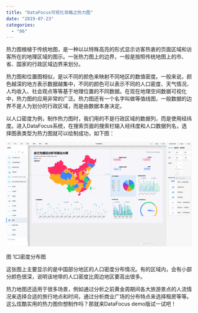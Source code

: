 ```yaml
---
title: "DataFocus可视化攻略之热力图"
date: "2019-07-23"
categories: 
  - "06"
---
```


热力图根植于传统地图，是一种以以特殊高亮的形式显示访客热衷的页面区域和访客所在的地理区域的图示。一张热力图上的边界，一般是按照传统地图上的市、省、国家的行政区域边界来划分。

热力图和位置图相似，是以不同的颜色来映射不同地区的数值密度。一般来说，颜色越深的地方表示数据越集中，不同的颜色可以表示不同的人口密度、天气情况、人均收入、社会观点等等基于地理位置的不同数据。在现在地理空间数据可视化中，热力图的应用非常的广泛。热力图还有一个名字叫做等值线图，一般数据的边界不是人为划分的行政区域，而是由数据本身决定。

以人口密度为例，制作热力图时，我们用的不是行政区域的数据列，而是使用经纬度。进入DataFocus系统，在搜索页面的搜索栏输入经纬度和人口数据列名，选择图表类型为热力图就可以绘制成功，如下图：

![热力图](images/unnamed-file-9.png)

图 1口密度分布图

这张图上主要显示的是中国部分地区的人口密度分布情况。有的区域内，会有小部分颜色很深，说明该地带的人口密度比周边地区要高出很多。

热力地图还适用于很多场景，例如通过分析之前黄金周期间各大旅游景点的人流情况来选择合适的旅行地点和时间，通过分析商业广场的分布特点来选择租房等等。这么炫酷实用的热力图你想制作吗？那就来DataFocus demo版试一试吧！
